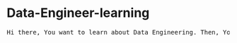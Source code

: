 # Data-Engineer-learning

<pre>
Hi there, You want to learn about Data Engineering. Then, You are at right place. Keep digging, there is plenty of resources available on internet. Here, you will find a structured roadmap to Data Engineering World. Also, you get the information about the recent updates in data engineering. Thanks and keep debugging
<pre>